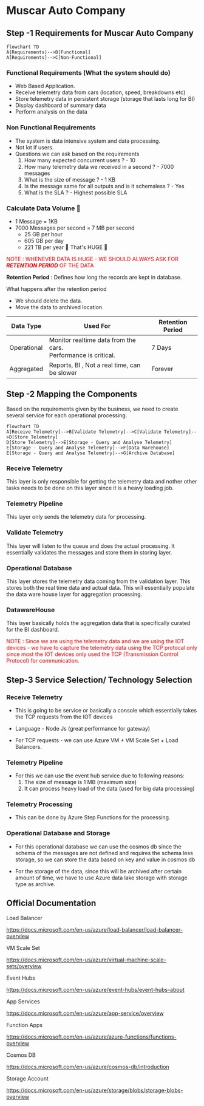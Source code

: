 # Muscar Auto Company

## Step -1 Requirements for Muscar Auto Company


```mermaid
flowchart TD
A[Requirements]-->B[Functional]
A[Requirements]-->C[Non-Functional]
```

### Functional Requirements (What the system should do)

- Web Based Application.
- Receive telemetry data from cars (location, speed, breakdowns etc)
- Store telemetry data in persistent storage (storage that lasts long for BI)
- Display dashboard of summary data
- Perform analysis on the data

### Non Functional Requirements

- The system is data intensive system and data processing.
- Not lot if users.
- Questions we can ask based on the requirements
  1. How many expected concurrent users ? - 10
  2. How many telemetry data we received in a second ? - 7000 messages
  3. What is the size of message ? - 1 KB
  4. Is the message same for all outputs and is it schemaless ? - Yes
  5. What is the SLA ? - Highest possible SLA

### Calculate Data Volume 🤨
- 1 Message = 1KB
- 7000 Messages per second = 7 MB per second
  - 25 GB per hour
  - 605 GB per day
  - 221 TB per year 🥶 That's HUGE 🥶

<span style="color: red;">NOTE : WHENEVER DATA IS HUGE - WE SHOULD ALWAYS ASK FOR **_RETENTION PERIOD_** OF THE DATA</span>

**Retention Period** : Defines how long the records are kept in database.

What happens after the retention period
- We should delete the data.
- Move the data to archived location.

| **Data Type** | **Used For**                                                        | **Retention Period** |
|---------------|---------------------------------------------------------------------|----------------------|
| Operational   | Monitor realtime data from the cars. <br/> Performance is critical. | 7 Days               |
| Aggregated    | Reports, BI , Not a real time, can be slower                        | Forever              |


## Step -2 Mapping the Components

Based on the requirements given by the business, we need to create several service for each operational processing.

```mermaid
flowchart TD
A[Receive Telemetry]-->B[Validate Telemetry]-->C[Validate Telemetry]-->D[Store Telemetry]
D[Store Telemetry]-->E[Storage - Query and Analyse Telemetry]
E[Storage - Query and Analyse Telemetry]-->F[Data Warehouse]
E[Storage - Query and Analyse Telemetry]-->G[Archive Database]
```

### Receive Telemetry
This layer is only responsible for getting the telemetry data and nother other tasks needs to be done on this layer since it is a heavy loading job.

### Telemetry Pipeline
This layer only sends the telemetry data for processing.

### Validate Telemetry
This layer will listen to the queue and does the actual processing. It essentially validates the messages and store them in storing layer.

### Operational Database
This layer stores the telemetry data coming from the validation layer. This stores both the real time data and actual data. This will essentially populate the data ware house layer for aggregation processing.

### DatawareHouse
This layer basically holds the aggregation data that is specifically curated for the BI dashboard. 


<span style="color: red;">NOTE : Since we are using the telemetry data and we are using the IOT devices - we have to capture the telemetry data using the TCP protocal only since most the IOT devices only used the TCP (Transmission Control Protocol) for communication.<span>

## Step-3 Service Selection/ Technology Selection

### Receive Telemetry

- This is going to be service or basically a console which essentially takes the TCP requests from the IOT devices

- Language - Node Js (great performance for gateway)
- For TCP requests - we can use Azure VM + VM Scale Set + Load Balancers.

### Telemetry Pipeline

- For this we can use the event hub service due to following reasons:
  1. The size of message is 1 MB (maximum size)
  2. It can process heavy load of the data (used for big data processing)


### Telemetry Processing
- This can be done by Azure Step Functions for the processing.

### Operational Database and Storage

- For this operational database we can use the cosmos db since the schema of the messages are not defined and requires the schema less storage, so we can store the data based on key and value in cosmos db

- For the storage of the data, since this will be archived after certain amount of time, we have to use Azure data lake storage with storage type as archive.

## Official Documentation

Load Balancer

https://docs.microsoft.com/en-us/azure/load-balancer/load-balancer-overview



VM Scale Set

https://docs.microsoft.com/en-us/azure/virtual-machine-scale-sets/overview



Event Hubs

https://docs.microsoft.com/en-us/azure/event-hubs/event-hubs-about



App Services

https://docs.microsoft.com/en-us/azure/app-service/overview



Function Apps

https://docs.microsoft.com/en-us/azure/azure-functions/functions-overview



Cosmos DB

https://docs.microsoft.com/en-us/azure/cosmos-db/introduction



Storage Account

https://docs.microsoft.com/en-us/azure/storage/blobs/storage-blobs-overview
